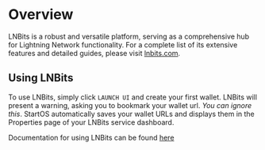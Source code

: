 # Overview

LNBits is a robust and versatile platform, serving as a comprehensive hub for Lightning Network functionality. For a complete list of its extensive features and detailed guides, please visit [lnbits.com](https://lnbits.com/).

## Using LNBits

To use LNBits, simply click `LAUNCH UI` and create your first wallet. LNBits will present a warning, asking you to bookmark your wallet url. _You can ignore this_. StartOS automatically saves your wallet URLs and displays them in the Properties page of your LNBits service dashboard.

Documentation for using LNBits can be found [here](https://docs.start9.com/latest/guides/service-guides/lightning/connecting-lnbits)
